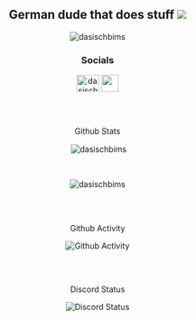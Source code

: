 <h2 align="center">German dude that does stuff <img src="https://raw.githubusercontent.com/stevenrskelton/flag-icon/master/png/16/country-4x3/de.png"></h2>

<p align="center">
  <img src="https://komarev.com/ghpvc/?username=dasischbims&label=Profile%20views&color=0e75b6&style=flat" alt="dasischbims"/>
</p>
<h3 align="center">Socials</h3>

<p align="center">
<a href="https://twitter.com/dasischbims" target="blank">
  <img align="center" src="https://raw.githubusercontent.com/rahuldkjain/github-profile-readme-generator/master/src/images/icons/Social/twitter.svg" alt="dasischbims" height="30" width="40" /></a>
  <a href="https://discord.gg/ZURcscg" target="blank"><img align="center" src="https://discord.com/assets/3437c10597c1526c3dbd98c737c2bcae.svg" alt="" height="30" width="30"></a>
</p>

<h2></h2>

<br>
 <p align="center">
  Github Stats
 </p>
<p align="center">&nbsp;<img align="center" src="https://github-readme-stats.vercel.app/api?username=dasischbims&show_icons=true&theme=dracula&locale=en" alt="dasischbims" /></p>

<br>

<p align="center"><img src="https://github-readme-stats.vercel.app/api/top-langs?username=dasischbims&show_icons=true&theme=dracula&locale=en&layout=compact" alt="dasischbims" /></p>
<br>
<p align="center">
 <h2 align="center">
 </h2>
 <p align="center">
  Github Activity
 </p>
</p>
<p align="center">
 <img src="https://activity-graph.herokuapp.com/graph?username=DasIschBims&theme=rogue" align="center" alt="Github Activity" />
</p>
<br>
<p align="center">
 <h2 align="center">
 </h2>
 <p align="center">
  Discord Status
 </p>
</p>
 <p align="center">
 <img src="https://lanyard.cnrad.dev/api/337296708117594113" alt="Discord Status">
</p>
